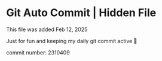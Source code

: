 # Git Auto Commit | Hidden File

This file was added Feb 12, 2025

Just for fun and keeping my daily git commit active 🤪

commit number: 2310409
